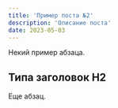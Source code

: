 ```yaml
---
title: 'Пример поста №2'
description: 'Описание поста'
date: 2023-05-03
---
```


Некий пример абзаца.

## Типа заголовок H2

Еще абзац.
